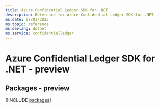 ```yaml
---
title: Azure Confidential Ledger SDK for .NET
description: Reference for Azure Confidential Ledger SDK for .NET
ms.date: 07/01/2025
ms.topic: reference
ms.devlang: dotnet
ms.service: confidentialledger
---
```

# Azure Confidential Ledger SDK for .NET - preview
## Packages - preview
[!INCLUDE [packages](confidential-ledger-index.md)]